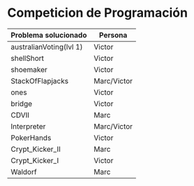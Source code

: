 # Competicion de Programación
Problema solucionado |Persona
-------- | -----
australianVoting(lvl 1) |Victor
shellShort|Victor
shoemaker|Victor
StackOfFlapjacks|Marc/Victor
ones|Victor
bridge|Victor
CDVII|Marc
Interpreter|Marc/Victor
PokerHands|Victor
Crypt_Kicker_II|Marc
Crypt_Kicker_I|Victor
Waldorf|Marc
